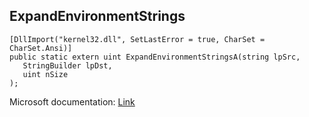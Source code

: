 ## ExpandEnvironmentStrings

```
[DllImport("kernel32.dll", SetLastError = true, CharSet = CharSet.Ansi)]
public static extern uint ExpandEnvironmentStringsA(string lpSrc,
   StringBuilder lpDst,
   uint nSize
);
```

Microsoft documentation: [Link](https://learn.microsoft.com/en-us/windows/win32/api/processenv/nf-processenv-expandenvironmentstringsa)

